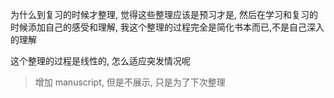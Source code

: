 为什么到复习的时候才整理, 觉得这些整理应该是预习才是, 然后在学习和复习的时候添加自己的感受和理解, 我这个整理的过程完全是简化书本而已,不是自己深入的理解

这个整理的过程是线性的, 怎么适应突发情况呢

> 增加 manuscript, 但是不展示, 只是为了下次整理

